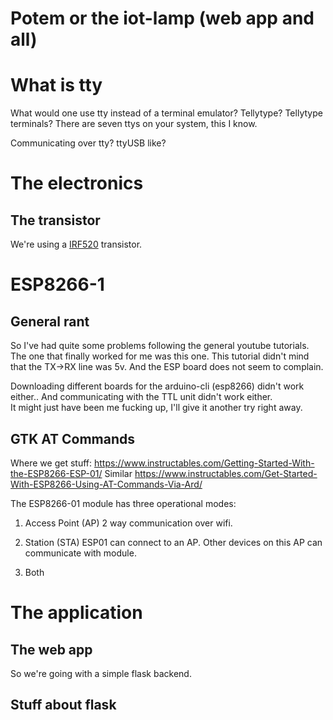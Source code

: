 # Potem or the iot-lamp (web app and all)

# What is tty

What would one use tty instead of a terminal emulator?
Tellytype? Tellytype terminals?
There are seven ttys on your system, this I know.

Communicating over tty? ttyUSB like?


# The electronics

## The transistor

We're using a [IRF520](./irf520.pdf) transistor.

# ESP8266-1

## General rant
So I've had quite some problems following the general youtube tutorials.
The one that finally worked for me was this one. 
This tutorial didn't mind that the TX->RX line was 5v. And the ESP board does not seem to complain.

Downloading different boards for the arduino-cli (esp8266) didn't work either..
And communicating with the TTL unit didn't work either.  
It might just have been me fucking up, I'll give it another try right away.

## GTK AT Commands

Where we get stuff:
https://www.instructables.com/Getting-Started-With-the-ESP8266-ESP-01/
Similar
https://www.instructables.com/Get-Started-With-ESP8266-Using-AT-Commands-Via-Ard/


The ESP8266-01 module has three operational modes:

1. Access Point (AP)
2 way communication over wifi.

2. Station (STA)
ESP01 can connect to an AP. Other devices on this AP can communicate with module.

3. Both


# The application

## The web app

So we're going with a simple flask backend.

## Stuff about flask 

